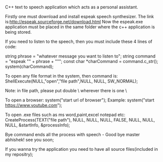 C++ text to speech application which acts as a personal assistant.

Firstly one must download and install espeak speech synthesizer. The link is:http://espeak.sourceforge.net/download.html Now the espeak.exe application must be placed in the same folder where the c++ application is being stored.

If you need to listen to the speech, then you must include these 4 lines of code:

string phrase = "whatever message you want to listen to"; string command = "espeak "" + phrase + """; const char *charCommand = command.c_str(); system(charCommand);

To open any file format in the system, then command is: ShellExecute(NULL,"open","file path",NULL, NULL, SW_NORMAL);

Note: in file path, please put double \\ wherever there is one \

To open a browser: system("start url of browser"); Example: system("start https://www.youtube.com");

To open .exe files such as ms word,paint,excel notepad etc: CreateProcess(TEXT("file path"), NULL, NULL, NULL, FALSE, NULL, NULL, NULL, &startInfo, &processInfo);

Bye command ends all the process with speech - Good bye master abhishek! see you soon;

If you wanna try the application you need to have all source files(included in my repositry);